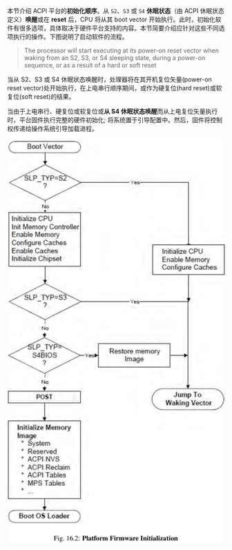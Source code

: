 
本节介绍 ACPI 平台的**初始化顺序**。从 `S2`、`S3` 或 `S4` **休眠状态**（由 ACPI 休眠状态定义）**唤醒**或在 **reset** 后，CPU 将从其 boot vector 开始执行。此时，初始化软件有很多选项，具体取决于硬件平台支持的内容。本节简要介绍应针对这些不同选项执行的操作。下图说明了启动软件的流程。

> The processor will start executing at its power-on reset vector when waking from an S2, S3, or S4 sleeping state, during a power-on sequence, or as a result of a hard or soft reset

当从 S2、S3 或 S4 休眠状态唤醒时，处理器将在其开机复位矢量(power-on reset vector)处开始执行，在上电串行顺序期间，或作为硬复位(hard reset)或软复位(soft reset)的结果。

当由于上电串行、硬复位或软复位或**从 S4 休眠状态唤醒**而从上电复位矢量执行时，平台固件执行完整的硬件初始化; 将系统置于引导配置中。然后，固件将控制权传递给操作系统引导加载进程。



![2023-06-13-14-46-54.png](./images/2023-06-13-14-46-54.png)

